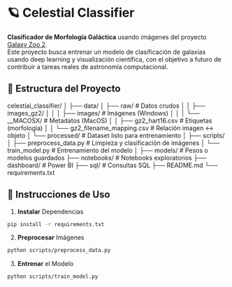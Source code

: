 # 🪐 Celestial Classifier

**Clasificador de Morfología Galáctica** usando imágenes del proyecto [Galaxy Zoo 2](https://data.galaxyzoo.org/). <br>
Este proyecto busca entrenar un modelo de clasificación de galaxias usando deep learning y visualización científica, con el objetivo a futuro de contribuir a tareas reales de astronomía computacional.


## 📁 Estructura del Proyecto
celestial_classifier/
│
├── data/
│ ├── raw/ # Datos crudos
│ │ ├── images_gz2/
│ │ │ ├── images/ # Imágenes (Windows)
│ │ │ └── __MACOSX/ # Metadatos (MacOS)
│ │ ├── gz2_hart16.csv # Etiquetas (morfología)
│ │ └── gz2_filename_mapping.csv # Relación imagen ↔ objeto
│ └── processed/ # Dataset listo para entrenamiento
│
├── scripts/
│ ├── preprocess_data.py # Limpieza y clasificación de imágenes
│ └── train_model.py # Entrenamiento del modelo
│
├── models/ # Pesos o modelos guardados
├── notebooks/ # Notebooks exploratorios
├── dashboard/ # Power BI
├── sql/ # Consultas SQL
├── README.md
└── requirements.txt

## 🚀 Instrucciones de Uso
1. **Instalar** Dependencias
```bash
pip install -r requirements.txt
```
2. **Preprocesar** Imágenes
```bash
python scripts/preprocess_data.py
```
3. **Entrenar** el Modelo
```bash
python scripts/train_model.py
```